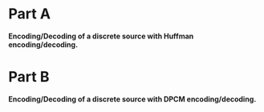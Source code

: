 # Part A

**Encoding/Decoding of a discrete source with Huffman encoding/decoding.**

# Part B

**Encoding/Decoding of a discrete source with DPCM encoding/decoding.**
